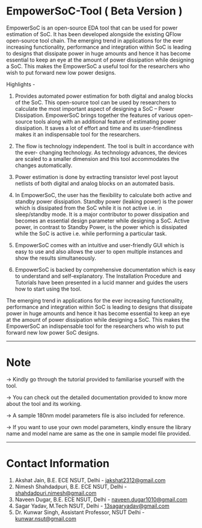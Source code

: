 # EmpowerSoC-Tool ( Beta Version ) 
EmpowerSoC is an open-source EDA tool that can be used for power estimation of SoC. It has been developed alongside the existing QFlow open-source tool chain. The emerging trend in applications for the ever increasing functionality, performance and integration within SoC is leading to designs that dissipate power in huge amounts and hence it has become essential to keep an eye at the amount of power dissipation while designing a SoC. This makes the EmpowerSoC a useful tool for the researchers who wish to put forward new low power designs.

Highlights - 

1. Provides automated power estimation for both digital and analog blocks of the SoC.
This open-source tool can be used by researchers to calculate the most important
aspect of designing a SoC – Power Dissipation.
EmpowerSoC brings together the features of various open-source tools along with an
additional feature of estimating power dissipation. It saves a lot of effort and time and
its user-friendliness makes it an indispensable tool for the researchers.

2. The flow is technology independent. The tool is built in accordance with the ever-
changing technology. As technology advances, the devices are scaled to a smaller
dimension and this tool accommodates the changes automatically.

3. Power estimation is done by extracting transistor level post layout netlists of both
digital and analog blocks on an automated basis.

4. In EmpowerSoC, the user has the flexibility to calculate both active and standby
power dissipation. Standby power (leaking power) is the power which is dissipated
from the SoC while it is not active i.e. in sleep/standby mode. It is a major contributor
to power dissipation and becomes an essential design parameter while designing a
SoC. Active power, in contrast to Standby Power, is the power which is dissipated
while the SoC is active i.e. while performing a particular task.

5. EmpowerSoC comes with an intuitive and user-friendly GUI which is easy to use
and also allows the user to open multiple instances and show the results
simultaneously.

6. EmpowerSoC is backed by comprehensive documentation which is easy to
understand and self-explanatory. The Installation Procedure and Tutorials have been
presented in a lucid manner and guides the users how to start using the tool.

The emerging trend in applications for the ever increasing functionality, performance
and integration within SoC is leading to designs that dissipate power in huge amounts
and hence it has become essential to keep an eye at the amount of power dissipation
while designing a SoC. This makes the EmpowerSoC an indispensable tool for the
researchers who wish to put forward new low power SoC designs.

-------------------------------------------------------------------------------------------------
# Note

-> Kindly go through the tutorial provided to familiarise yourself with the tool.

-> You can check out the detailed documentation provided to know more about the tool and its working.

-> A sample 180nm model parameters file is also included for reference.

-> If you want to use your own model parameters, kindly ensure the library name and model name are same as the one in sample model file provided.
   
-------------------------------------------------------------------------------------------------
# Contact Information 
1) Akshat Jain, B.E. ECE NSUT, Delhi - jakshat2312@gmail.com
2) Nimesh Shahdadpuri, B.E. ECE NSUT, Delhi - shahdadpuri.nimesh@gmail.com
3) Naveen Dugar, B.E. ECE NSUT, Delhi - naveen.dugar1010@gmail.com
4) Sagar Yadav, M.Tech NSUT, Delhi - 13sagaryadav@gmail.com
5) Dr. Kunwar Singh, Assistant Professor, NSUT Delhi - kunwar.nsut@gmail.com
